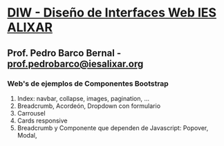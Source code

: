 # [DIW - Diseño de Interfaces Web IES ALIXAR](http://aulavirtual.iesalixar.org/moodle/course/view.php?id=30)
## Prof. Pedro Barco Bernal - prof.pedrobarco@iesalixar.org


### Web's de ejemplos de Componentes Bootstrap

1. Index: navbar, collapse, images, pagination, ...
2. Breadcrumb, Acordeón, Dropdown con formulario
3. Carrousel
4. Cards responsive
5. Breadcrumb y Componente que dependen de Javascript: Popover, Modal,
